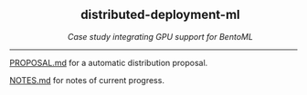 <ul align="center">
    <h2>distributed-deployment-ml</h2>
    <i>Case study integrating GPU support for BentoML</i>
</ul>
<hr>

[PROPOSAL.md](./PROPOSAL.md) for a automatic distribution proposal.

[NOTES.md](./NOTES.md) for notes of current progress.
